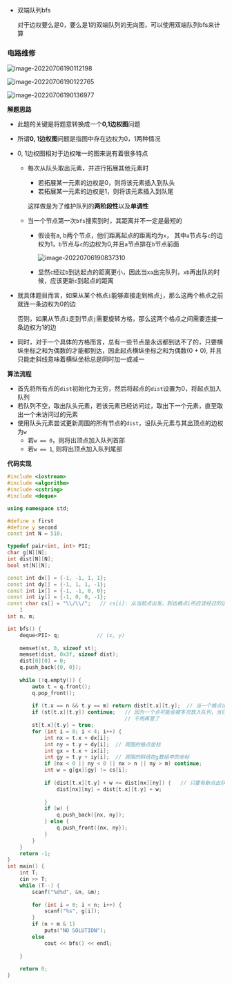 - 双端队列bfs

  对于边权要么是0，要么是1的双端队列的无向图，可以使用双端队列bfs来计算



### 电路维修

![image-20220706190112198](http://www.cdn.liver0377.xyz/typora/202207061901290.png)

![image-20220706190122765](http://www.cdn.liver0377.xyz/typora/202207061901817.png)

![image-20220706190136977](http://www.cdn.liver0377.xyz/typora/202207061901020.png)





**解题思路**

- 此题的关键是将题意转换成一个**0,1边权图**问题

- 所谓**0, 1边权图**问题是指图中存在边权为0，1两种情况

- 0, 1边权图相对于边权唯一的图来说有着很多特点

  - 每次从队头取出元素，并进行拓展其他元素时

    - 若拓展某一元素的边权是0，则将该元素插入到队头
    - 若拓展某一元素的边权是1，则将该元素插入到队尾

    这样做是为了维护队列的**两阶段性**以及**单调性**

  - 当一个节点第一次`bfs`搜索到时，其距离并不一定是最短的

    - 假设有a, b两个节点，他们距离起点的距离均为`x`， 其中`a`节点与`c`的边权为1，`b`节点与`c`的边权为0,并且`a`节点排在`b`节点前面

      ![image-20220706190837310](http://www.cdn.liver0377.xyz/typora/202207061908340.png)

    - 显然`c`经过`b`到达起点的距离更小，因此当`xa`出完队列，`xb`再出队的时候，应该更新`c`到起点的距离

- 就具体题目而言，如果从某个格点`i`能够直接走到格点`j`，那么这两个格点之前就连一条边权为0的边

  否则，如果从节点`i`走到节点`j`需要旋转方格，那么这两个格点之间需要连接一条边权为1的边

- 同时，对于一个具体的方格而言，总有一些节点是永远都到达不了的，只要横纵坐标之和为偶数的才能都到达，因此起点横纵坐标之和为偶数(0 + 0), 并且只能走斜线意味着横纵坐标总是同时加一或减一



**算法流程**

- 首先将所有点的`dist`初始化为无穷，然后将起点的`dist`设置为0，将起点加入队列
- 若队列不空，取出队头元素，若该元素已经访问过，取出下一个元素，直至取出一个未访问过的元素
- 使用队头元素尝试更新周围的所有节点的`dist`，设队头元素与其出顶点的边权为`w`
  - 若`w == 0`，则将出顶点加入队列首部
  - 若`w == 1`, 则将出顶点加入队列尾部

**代码实现**

```cc
#include <iostream>
#include <algorithm>
#include <cstring>
#include <deque>

using namespace std;

#define x first
#define y second
const int N = 510;

typedef pair<int, int> PII;
char g[N][N];
int dist[N][N];
bool st[N][N];

const int dx[] = {-1, -1, 1, 1};
const int dy[] = {-1, 1, 1, -1};
const int ix[] = {-1, -1, 0, 0};
const int iy[] = {-1, 0, 0, -1};
const char cs[] = "\\/\\/";   // cs[i]: 从当前点出发，到达格点i所应该经过的边的形状
    1
int n, m;

int bfs() {
    deque<PII> q;            // (x, y)
    
    memset(st, 0, sizeof st);
    memset(dist, 0x3f, sizeof dist);
    dist[0][0] = 0;
    q.push_back({0, 0});
    
    while (!q.empty()) {
        auto t = q.front();
        q.pop_front();
        
        if (t.x == n && t.y == m) return dist[t.x][t.y];  // 当一个格点出队时，其dist最小
        if (st[t.x][t.y]) continue;   // 因为一个点可能会被多次放入队列，当它第一次出队时，其dist已经是最小了
                                      // 不用再管了
        st[t.x][t.y] = true;
        for (int i = 0; i < 4; i++) {
            int nx = t.x + dx[i];
            int ny = t.y + dy[i];  // 周围的格点坐标
            int gx = t.x + ix[i];
            int gy = t.y + iy[i];  // 周围的斜线在g数组中的坐标
            if (nx < 0 || ny < 0 || nx > n || ny > m) continue;
            int w = g[gx][gy] != cs[i];
            
            if (dist[t.x][t.y] + w <= dist[nx][ny]) {   // 只要有新点出队，就用它尝试更新与它相连的点
                dist[nx][ny] = dist[t.x][t.y] + w;
            
            }
            if (w) {
                q.push_back({nx, ny});
            } else {
                q.push_front({nx, ny});
            }
        }
    }
    return -1;
}
int main() {
    int T;
    cin >> T;
    while (T--) {
        scanf("%d%d", &n, &m);
        
        for (int i = 0; i < n; i++) {
            scanf("%s", g[i]);
        }
        if (n + m & 1) 
            puts("NO SOLUTION");
        else 
            cout << bfs() << endl;
        
    }
    
    return 0;
}
```

